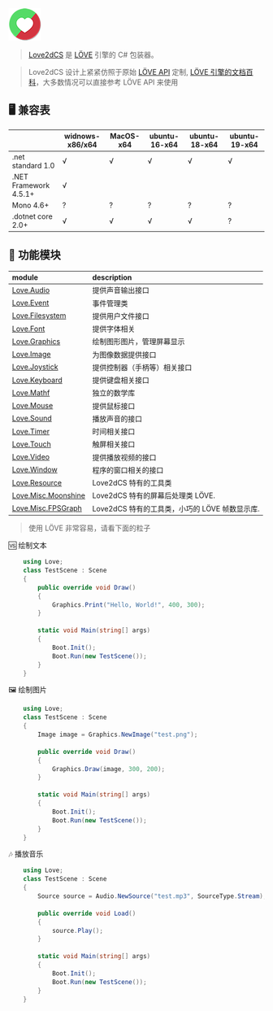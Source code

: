 ![](/img/logo.png)
> [Love2dCS](https://github.com/endlesstravel/Love2dCS) 是 [LÖVE](https://love2d.org/) 引擎的 C# 包装器。

> Love2dCS 设计上紧紧仿照于原始 [LÖVE API](https://love2d.org/wiki/) 定制, [LÖVE 引擎的文档百科]((https://love2d.org/wiki/))，大多数情况可以直接参考 LÖVE API 来使用

## 🖥 兼容表
|                     |widnows-x86/x64|  MacOS-x64    |ubuntu-16-x64  |ubuntu-18-x64  |ubuntu-19-x64  |
|---------------------|---------------|---------------|---------------|---------------|---------------|
|.net standard 1.0    |√              |√              |√              |√              |√              |
|.NET Framework 4.5.1+|√              |               |               |               |               |
|Mono 4.6+            |?              |?              |?              |?              |?              |
|.dotnet core 2.0+    |√              |√              |√              |√              |?              |

## 🎫 功能模块

|module              | description                      |
|:-------------------|:-----------------------------------|
|[Love.Audio](/module/Love.Audio.md)  | 提供声音输出接口
|[Love.Event](/module/Love.Event.md)	| 事件管理类
|[Love.Filesystem](/module/Love.Filesystem.md)	| 提供用户文件接口
|[Love.Font](/module/Love.Font.md)	| 提供字体相关
|[Love.Graphics](/module/Love.Graphics.md)	| 绘制图形图片，管理屏幕显示
|[Love.Image](/module/Love.Image.md)	| 为图像数据提供接口
|[Love.Joystick](/module/Love.Joystick.md)	| 提供控制器（手柄等）相关接口
|[Love.Keyboard](/module/Love.Keyboard.md)	| 提供键盘相关接口
|[Love.Mathf](/module/Love.Mathf.md)	| 独立的数学库
|[Love.Mouse](/module/Love.Mouse.md)	| 提供鼠标接口
|[Love.Sound](/module/Love.Sound.md)	| 播放声音的接口
|[Love.Timer](/module/Love.Timer.md)	| 时间相关接口
|[Love.Touch](/module/Love.Touch.md)	| 触屏相关接口
|[Love.Video](/module/Love.Video.md)	| 提供播放视频的接口
|[Love.Window](/module/Love.Window.md)	| 程序的窗口相关的接口
|[Love.Resource](/module/Love.Resource.md) | Love2dCS 特有的工具类
|[Love.Misc.Moonshine](/module/Love.Misc.Moonshine.md) | Love2dCS 特有的屏幕后处理类 LÖVE.
|[Love.Misc.FPSGraph](/module/Love.Misc.FPSGraph.md) | Love2dCS 特有的工具类，小巧的 LÖVE 帧数显示库.


>  使用 LÖVE 非常容易，请看下面的粒子

🆚 绘制文本
```C#
    using Love;
    class TestScene : Scene
    {
        public override void Draw()
        {
            Graphics.Print("Hello, World!", 400, 300);
        }

        static void Main(string[] args)
        {
            Boot.Init();
            Boot.Run(new TestScene());
        }
    }
```

🖼 绘制图片
```C#
    using Love;
    class TestScene : Scene
    {
        Image image = Graphics.NewImage("test.png");

        public override void Draw()
        {
            Graphics.Draw(image, 300, 200);
        }

        static void Main(string[] args)
        {
            Boot.Init();
            Boot.Run(new TestScene());
        }
    }
```


🎶 播放音乐
```C#
    using Love;
    class TestScene : Scene
    {
        Source source = Audio.NewSource("test.mp3", SourceType.Stream);

        public override void Load()
        {
            source.Play();
        }

        static void Main(string[] args)
        {
            Boot.Init();
            Boot.Run(new TestScene());
        }
    }
```